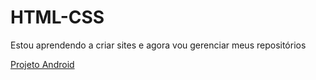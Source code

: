 # HTML-CSS
 
Estou aprendendo a criar sites e agora vou gerenciar meus repositórios

<a href="C:\Users\corre\OneDrive\Documentos\estudos\HTML-CSS\exercicios\modulo02\d001\index.html">Projeto Android</a>